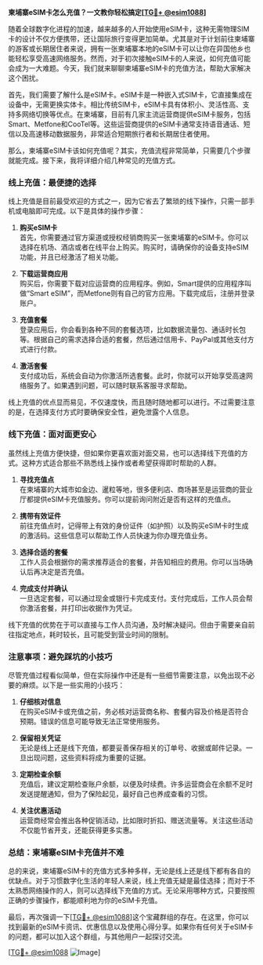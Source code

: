 **柬埔寨eSIM卡怎么充值？一文教你轻松搞定[[TG💪+ @esim1088](https://t.me/s/esim1088)]**

随着全球数字化进程的加速，越来越多的人开始使用eSIM卡，这种无需物理SIM卡的设计不仅方便携带，还让国际旅行变得更加简单。尤其是对于计划前往柬埔寨的游客或长期居住者来说，拥有一张柬埔寨本地的eSIM卡可以让你在异国他乡也能轻松享受高速网络服务。然而，对于初次接触eSIM卡的人来说，如何充值可能会成为一大难题。今天，我们就来聊聊柬埔寨eSIM卡的充值方法，帮助大家解决这个困扰。

首先，我们需要了解什么是eSIM卡。eSIM卡是一种嵌入式SIM卡，它直接集成在设备中，无需更换实体卡。相比传统SIM卡，eSIM卡具有体积小、灵活性高、支持多网络切换等优点。在柬埔寨，目前有几家主流运营商提供eSIM卡服务，包括Smart、Metfone和CooTel等。这些运营商提供的eSIM卡通常支持语音通话、短信以及高速移动数据服务，非常适合短期旅行者和长期居住者使用。

那么，柬埔寨eSIM卡该如何充值呢？其实，充值流程非常简单，只需要几个步骤就能完成。接下来，我将详细介绍几种常见的充值方式。

### **线上充值：最便捷的选择**

线上充值是目前最受欢迎的方式之一，因为它省去了繁琐的线下操作，只需一部手机或电脑即可完成。以下是具体的操作步骤：

1. **购买eSIM卡**  
   首先，你需要通过官方渠道或授权经销商购买一张柬埔寨的eSIM卡。你可以选择在机场、酒店或者在线平台上购买。购买时，请确保你的设备支持eSIM功能，并且已经激活了相关功能。

2. **下载运营商应用**  
   购买后，你需要下载对应运营商的应用程序。例如，Smart提供的应用程序叫做“Smart eSIM”，而Metfone则有自己的官方应用。下载完成后，注册并登录账户。

3. **充值套餐**  
   登录应用后，你会看到各种不同的套餐选项，比如数据流量包、通话时长包等。根据自己的需求选择合适的套餐，然后通过信用卡、PayPal或其他支付方式进行付款。

4. **激活套餐**  
   支付成功后，系统会自动为你激活所选套餐。此时，你就可以开始享受高速网络服务了。如果遇到问题，可以随时联系客服寻求帮助。

线上充值的优点显而易见，不仅速度快，而且随时随地都可以进行。不过需要注意的是，在选择支付方式时要确保安全性，避免泄露个人信息。

### **线下充值：面对面更安心**

虽然线上充值方便快捷，但如果你更喜欢面对面交易，也可以选择线下充值的方式。这种方式适合那些不熟悉线上操作或者希望获得即时帮助的人群。

1. **寻找充值点**  
   在柬埔寨的大城市如金边、暹粒等地，很多便利店、商场甚至是运营商的营业厅都提供eSIM卡充值服务。你可以提前询问附近是否有这样的充值点。

2. **携带有效证件**  
   前往充值点时，记得带上有效的身份证件（如护照）以及购买eSIM卡时生成的激活码。这些信息可以帮助工作人员快速为你办理充值业务。

3. **选择合适的套餐**  
   工作人员会根据你的需求推荐适合的套餐，并告知相应的费用。你可以当场确认后再决定是否充值。

4. **完成支付并确认**  
   一旦选定套餐，可以通过现金或银行卡完成支付。支付完成后，工作人员会帮你激活套餐，并打印出收据作为凭证。

线下充值的优势在于可以直接与工作人员沟通，及时解决疑问。但由于需要亲自前往指定地点，耗时较长，且可能受到营业时间的限制。

### **注意事项：避免踩坑的小技巧**

尽管充值过程看似简单，但在实际操作中还是有一些细节需要注意，以免出现不必要的麻烦。以下是一些实用的小技巧：

1. **仔细核对信息**  
   在购买eSIM卡或充值之前，务必核对运营商名称、套餐内容及价格是否符合预期。错误的信息可能导致无法正常使用服务。

2. **保留相关凭证**  
   无论是线上还是线下充值，都要妥善保存相关的订单号、收据或邮件记录。一旦出现问题，这些资料将成为重要的证据。

3. **定期检查余额**  
   充值后，建议定期检查账户余额，以便及时续费。许多运营商会在余额不足时发送提醒通知，但为了保险起见，最好自己也养成查看的习惯。

4. **关注优惠活动**  
   运营商经常会推出各种促销活动，比如限时折扣、赠送流量等。关注这些活动不仅能节省开支，还能获得更多实惠。

### **总结：柬埔寨eSIM卡充值并不难**

总的来说，柬埔寨eSIM卡的充值方式多种多样，无论是线上还是线下都有各自的优缺点。对于习惯数字化生活的年轻人来说，线上充值无疑是最佳选择；而对于不太熟悉网络操作的人，则可以选择线下充值的方式。无论采用哪种方式，只要按照正确的步骤操作，都能顺利地为你的eSIM卡充值。

最后，再次强调一下[[TG💪+ @esim1088](https://t.me/s/esim1088)]这个宝藏群组的存在。在这里，你可以找到最新的eSIM卡资讯、优惠信息以及使用心得分享。如果你有任何关于eSIM卡的问题，都可以加入这个群组，与其他用户一起探讨交流。

[[TG💪+ @esim1088](https://t.me/s/esim1088) ![Image](https://i.postimg.cc/4NQfJmqS/Snipaste-2025-05-13-00-14-12.png)]